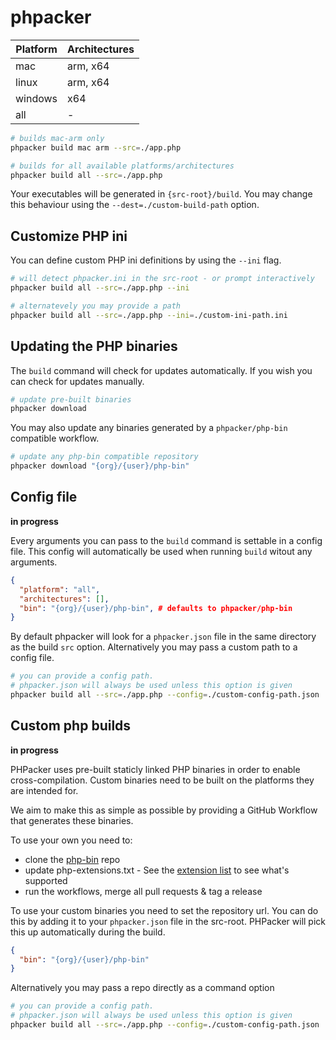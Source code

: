 # phpacker

| Platform | Architectures |
| -------- | ------------- |
| mac      | arm, x64      |
| linux    | arm, x64      |
| windows  | x64           |
| all      | -             |

```bash
# builds mac-arm only
phpacker build mac arm --src=./app.php

# builds for all available platforms/architectures
phpacker build all --src=./app.php
```

Your executables will be generated in `{src-root}/build`. You may change this behaviour using the `--dest=./custom-build-path` option.

## Customize PHP ini

You can define custom PHP ini definitions by using the `--ini` flag.

```bash
# will detect phpacker.ini in the src-root - or prompt interactively
phpacker build all --src=./app.php --ini

# alternatevely you may provide a path
phpacker build all --src=./app.php --ini=./custom-ini-path.ini
```

## Updating the PHP binaries

The `build` command will check for updates automatically. If you wish you can check for updates manually.

```bash
# update pre-built binaries
phpacker download
```

You may also update any binaries generated by a `phpacker/php-bin` compatible workflow.

```bash
# update any php-bin compatible repository
phpacker download "{org}/{user}/php-bin"
```

## Config file

**in progress**

Every arguments you can pass to the `build` command is settable in a config file. This config will automatically be used when running `build` witout any arguments.

```json
{
  "platform": "all",
  "architectures": [],
  "bin": "{org}/{user}/php-bin", # defaults to phpacker/php-bin
}
```

By default phpacker will look for a `phpacker.json` file in the same directory as the build `src` option. Alternatively you may pass a custom path to a config file.

```bash
# you can provide a config path.
# phpacker.json will always be used unless this option is given
phpacker build all --src=./app.php --config=./custom-config-path.json
```

## Custom php builds

**in progress**

PHPacker uses pre-built staticly linked PHP binaries in order to enable cross-compilation. Custom binaries need to be built on the platforms they are intended for.

We aim to make this as simple as possible by providing a GitHub Workflow that generates these binaries.

To use your own you need to:

- clone the [php-bin](https://github.com/phpacker/php-bin) repo
- update php-extensions.txt - See the [extension list](https://static-php.dev/en/guide/extensions.html) to see what's supported
- run the workflows, merge all pull requests & tag a release

To use your custom binaries you need to set the repository url. You can do this by adding it to your `phpacker.json` file in the src-root. PHPacker will pick this up automatically during the build.

```json
{
  "bin": "{org}/{user}/php-bin"
}
```

Alternatively you may pass a repo directly as a command option

```bash
# you can provide a config path.
# phpacker.json will always be used unless this option is given
phpacker build all --src=./app.php --config=./custom-config-path.json
```
